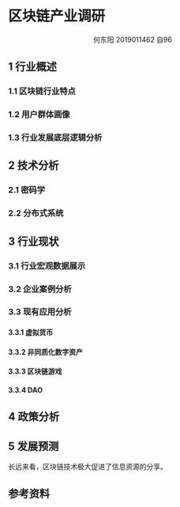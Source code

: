 # 区块链产业调研

<center>何东阳 2019011462 自96</center>

## 1 行业概述

### 1.1 区块链行业特点



### 1.2 用户群体画像



### 1.3 行业发展底层逻辑分析



## 2 技术分析

### 2.1 密码学



### 2.2 分布式系统



## 3 行业现状

### 3.1 行业宏观数据展示



### 3.2 企业案例分析



### 3.3 现有应用分析

#### 3.3.1 虚拟货币

#### 3.3.2 非同质化数字资产

#### 3.3.3 区块链游戏

#### 3.3.4 DAO

## 4 政策分析



## 5 发展预测

长远来看，区块链技术极大促进了信息资源的分享。

## 参考资料

